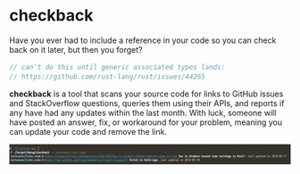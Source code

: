 # checkback

Have you ever had to include a reference in your code so you can check back on
it later, but then you forget?

```rust
// can't do this until generic associated types lands:
// https://github.com/rust-lang/rust/issues/44265
```

**checkback** is a tool that scans your source code for links to GitHub issues
and StackOverflow questions, queries them using their APIs, and reports if any
have had any updates within the last month. With luck, someone will have
posted an answer, fix, or workaround for your problem, meaning you can update
your code and remove the link.

![Screenshot of checkback](screenshot.png)
